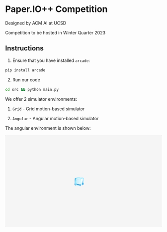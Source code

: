 # Paper.IO++ Competition

Designed by ACM AI at UCSD

Competition to be hosted in Winter Quarter 2023

## Instructions

1. Ensure that you have installed `arcade`:

```bash
pip install arcade
```

2. Run our code


```bash
cd src && python main.py
```

We offer 2 simulator environments:

1. `Grid` - Grid motion-based simulator
   
2. `Angular` - Angular motion-based simulator

The angular environment is shown below:

![angular simulator](figures/angular_sim.gif)